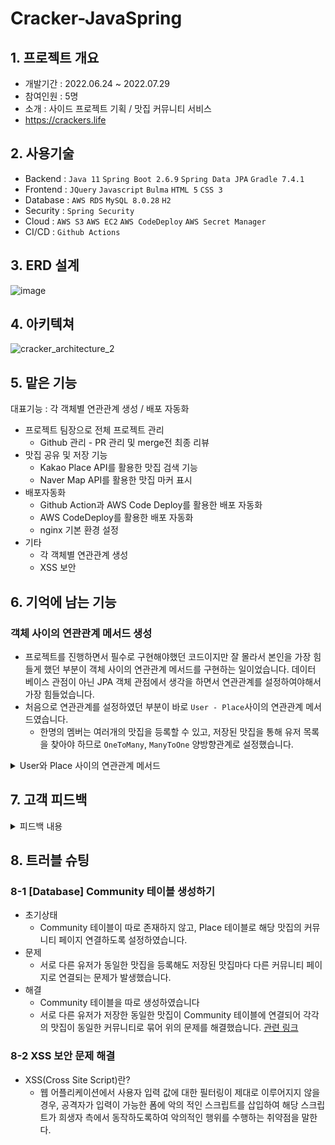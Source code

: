 # Cracker-JavaSpring
## 1. 프로젝트 개요
- 개발기간 : 2022.06.24 ~ 2022.07.29
- 참여인원 : 5명
- 소개 : 사이드 프로젝트 기획 / 맛집 커뮤니티 서비스
- https://crackers.life

## 2. 사용기술
- Backend : `Java 11` `Spring Boot 2.6.9` `Spring Data JPA` `Gradle 7.4.1`
- Frontend : `JQuery` `Javascript` `Bulma` `HTML 5` `CSS 3`
- Database : `AWS RDS` `MySQL 8.0.28` `H2`
- Security : `Spring Security`
- Cloud : `AWS S3` `AWS EC2` `AWS CodeDeploy` `AWS Secret Manager`
- CI/CD : `Github Actions`

## 3. ERD 설계
![image](https://user-images.githubusercontent.com/103913683/184919972-765ff552-e644-4aa2-b074-2b787a185516.png)

## 4. 아키텍쳐
![cracker_architecture_2](https://user-images.githubusercontent.com/103913683/184920468-818bb09c-f3de-47fa-a84a-6c54f9bd1fbb.png)

## 5. 맡은 기능
대표기능 : 각 객체별 연관관계 생성 / 배포 자동화
- 프로젝트 팀장으로 전체 프로젝트 관리
  - Github 관리 - PR 관리 및 merge전 최종 리뷰
- 맛집 공유 및 저장 기능
  - Kakao Place API를 활용한 맛집 검색 기능
  - Naver Map API를 활용한 맛집 마커 표시
- 배포자동화
  - Github Action과 AWS Code Deploy를 활용한 배포 자동화
  - AWS CodeDeploy를 활용한 배포 자동화
  - nginx 기본 환경 설정
- 기타
  - 각 객체별 연관관계 생성
  - XSS 보안

## 6. 기억에 남는 기능
### 객체 사이의 연관관계 메서드 생성
- 프로젝트를 진행하면서 필수로 구현해야했던 코드이지만 잘 몰라서 본인을 가장 힘들게 했던 부분이 객체 사이의 연관관계 메서드를 구현하는 일이었습니다. 데이터 베이스 관점이 아닌 JPA 객체 관점에서 생각을 하면서 연관관계를 설정하여야해서 가장 힘들었습니다.
- 처음으로 연관관계를 설정하였던 부분이 바로 `User - Place`사이의 연관관계 메서드였습니다.
  - 한명의 멤버는 여러개의 맛집을 등록할 수 있고, 저장된 맛집을 통해 유저 목록을 찾아야 하므로 `OneToMany`, `ManyToOne` 양방향관계로 설정했습니다.
<details>
<summary>User와 Place 사이의 연관관계 메서드</summary>
| Place.java

[Place의 연관관계 메서드](https://github.com/devpcjin/Crackers-JavaSpring/blob/956e1a7b56a6d6654dada03bee2b2ce4a38b6622/src/main/java/com/cracker/place/entity/Place.java#L47)

| User.java

[User의 연관관계 메서드](https://github.com/devpcjin/Crackers-JavaSpring/blob/956e1a7b56a6d6654dada03bee2b2ce4a38b6622/src/main/java/com/cracker/user/entity/Users.java#L58)
</details>

## 7. 고객 피드백
<details>
<summary>피드백 내용</summary>
- 만족도
![image](https://user-images.githubusercontent.com/103913683/186093272-51bf6a77-ca8f-41d6-ac20-f7ce4a330b36.png)
- 불편했던 점
![image](https://user-images.githubusercontent.com/103913683/186093554-0b2c01b1-7d65-4b2a-b247-17d16b56d821.png)
- 좋았던 점
![image](https://user-images.githubusercontent.com/103913683/186093705-619ea50f-9175-4a29-b059-de22e073001a.png)
- 상세 피드백 요약
[상세 피드백 요약 링크](https://goofy-draw-ced.notion.site/cfdfc381933a46ff91ceed1cafbfd1ab)
</details>

## 8. 트러블 슈팅
### 8-1 [Database] Community 테이블 생성하기
- 초기상태
  - Community 테이블이 따로 존재하지 않고, Place 테이블로 해당 맛집의 커뮤니티 페이지 연결하도록 설정하였습니다.
- 문제
  - 서로 다른 유저가 동일한 맛집을 등록해도 저장된 맛집마다 다른 커뮤니티 페이지로 연결되는 문제가 발생했습니다.
- 해결
  - Community 테이블을 따로 생성하였습니다
  - 서로 다른 유저가 저장한 동일한 맛집이 Community 테이블에 연결되어 각각의 맛집이 동일한 커뮤니티로 묶어 위의 문제를 해결했습니다.
[관련 링크](https://goofy-draw-ced.notion.site/DB-n-m-62bcde9a15c84ad0935c8c5cb4562e5b)

### 8-2 XSS 보안 문제 해결
- XSS(Cross Site Script)란?
  - 웹 어플리케이션에서 사용자 입력 값에 대한 필터링이 제대로 이루어지지 않을 경우, 공격자가 입력이 가능한 폼에 악의 적인 스크립트를 삽입하여 해당 스크립트가 희생자 측에서 동작하도록하여 악의적인 행위를 수행하는 취약점을 말한다.


